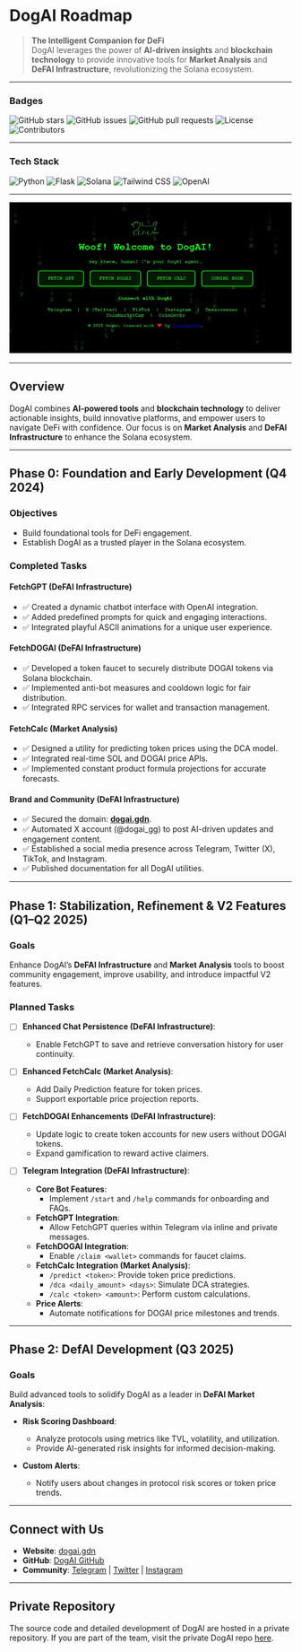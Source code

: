 # DogAI Roadmap

> **The Intelligent Companion for DeFi**  
DogAI leverages the power of **AI-driven insights** and **blockchain technology** to provide innovative tools for **Market Analysis** and **DeFAI Infrastructure**, revolutionizing the Solana ecosystem.

---

### **Badges**
![GitHub stars](https://img.shields.io/badge/Stars-Private-lightgrey?style=flat-square)
![GitHub issues](https://img.shields.io/badge/Issues-Private-lightgrey?style=flat-square)
![GitHub pull requests](https://img.shields.io/badge/Pull_Requests-Private-lightgrey?style=flat-square)
![License](https://img.shields.io/badge/license-MIT-blue?style=flat-square)
![Contributors](https://img.shields.io/badge/Contributors-Private-lightgrey?style=flat-square)

---

### **Tech Stack**
![Python](https://img.shields.io/badge/Python-3776AB?style=flat-square&logo=python&logoColor=white)
![Flask](https://img.shields.io/badge/Flask-000000?style=flat-square&logo=flask&logoColor=white)
![Solana](https://img.shields.io/badge/Solana-14F195?style=flat-square&logo=solana&logoColor=white&color=black)
![Tailwind CSS](https://img.shields.io/badge/Tailwind_CSS-38B2AC?style=flat-square&logo=tailwind-css&logoColor=white)
![OpenAI](https://img.shields.io/badge/OpenAI-412991?style=flat-square&logo=openai&logoColor=white)

---

![DogAI Landing Page](./landing-page.png)

---

## **Overview**
DogAI combines **AI-powered tools** and **blockchain technology** to deliver actionable insights, build innovative platforms, and empower users to navigate DeFi with confidence. Our focus is on **Market Analysis** and **DeFAI Infrastructure** to enhance the Solana ecosystem.

---

## **Phase 0: Foundation and Early Development (Q4 2024)**

### Objectives
- Build foundational tools for DeFi engagement.
- Establish DogAI as a trusted player in the Solana ecosystem.

### Completed Tasks
#### **FetchGPT (DeFAI Infrastructure)**
- ✅ Created a dynamic chatbot interface with OpenAI integration.
- ✅ Added predefined prompts for quick and engaging interactions.
- ✅ Integrated playful ASCII animations for a unique user experience.

#### **FetchDOGAI (DeFAI Infrastructure)**
- ✅ Developed a token faucet to securely distribute DOGAI tokens via Solana blockchain.
- ✅ Implemented anti-bot measures and cooldown logic for fair distribution.
- ✅ Integrated RPC services for wallet and transaction management.

#### **FetchCalc (Market Analysis)**
- ✅ Designed a utility for predicting token prices using the DCA model.
- ✅ Integrated real-time SOL and DOGAI price APIs.
- ✅ Implemented constant product formula projections for accurate forecasts.

#### **Brand and Community (DeFAI Infrastructure)**
- ✅ Secured the domain: **[dogai.gdn](https://dogai.gdn)**.
- ✅ Automated X account (@dogai_gg) to post AI-driven updates and engagement content.
- ✅ Established a social media presence across Telegram, Twitter (X), TikTok, and Instagram.
- ✅ Published documentation for all DogAI utilities.

---

## **Phase 1: Stabilization, Refinement & V2 Features (Q1–Q2 2025)**

### Goals
Enhance DogAI’s **DeFAI Infrastructure** and **Market Analysis** tools to boost community engagement, improve usability, and introduce impactful V2 features.

### Planned Tasks
- [ ] **Enhanced Chat Persistence (DeFAI Infrastructure)**:  
  - Enable FetchGPT to save and retrieve conversation history for user continuity.

- [ ] **Enhanced FetchCalc (Market Analysis)**:  
  - Add Daily Prediction feature for token prices.  
  - Support exportable price projection reports.

- [ ] **FetchDOGAI Enhancements (DeFAI Infrastructure)**:  
  - Update logic to create token accounts for new users without DOGAI tokens.  
  - Expand gamification to reward active claimers.

- [ ] **Telegram Integration (DeFAI Infrastructure)**:  
  - **Core Bot Features**:  
    - Implement `/start` and `/help` commands for onboarding and FAQs.  
  - **FetchGPT Integration**:  
    - Allow FetchGPT queries within Telegram via inline and private messages.  
  - **FetchDOGAI Integration**:  
    - Enable `/claim <wallet>` commands for faucet claims.  
  - **FetchCalc Integration (Market Analysis)**:  
    - `/predict <token>`: Provide token price predictions.  
    - `/dca <daily_amount> <days>`: Simulate DCA strategies.  
    - `/calc <token> <amount>`: Perform custom calculations.  
  - **Price Alerts**:  
    - Automate notifications for DOGAI price milestones and trends.

---

## **Phase 2: DefAI Development (Q3 2025)**

### Goals
Build advanced tools to solidify DogAI as a leader in **DeFAI Market Analysis**:

- **Risk Scoring Dashboard**:
  - Analyze protocols using metrics like TVL, volatility, and utilization.
  - Provide AI-generated risk insights for informed decision-making.

- **Custom Alerts**:
  - Notify users about changes in protocol risk scores or token price trends.

---

## **Connect with Us**
- **Website**: [dogai.gdn](https://dogai.gdn)
- **GitHub**: [DogAI GitHub](https://github.com/d0tsama-dev)
- **Community**: [Telegram](https://t.me/dogai_gg) | [Twitter](https://x.com/dogai_gg) | [Instagram](https://www.instagram.com/dogai_gg)

---

## **Private Repository**
The source code and detailed development of DogAI are hosted in a private repository. If you are part of the team, visit the private DogAI repo [here](https://github.com/d0tsama-dev/DogAI).
